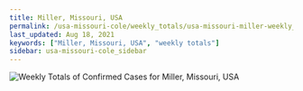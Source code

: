 ```yaml
---
title: Miller, Missouri, USA
permalink: /usa-missouri-cole/weekly_totals/usa-missouri-miller-weekly_totals.html
last_updated: Aug 18, 2021
keywords: ["Miller, Missouri, USA", "weekly totals"]
sidebar: usa-missouri-cole_sidebar
---
```


![Weekly Totals of Confirmed Cases for Miller, Missouri, USA](/covid_tracker/images/graphs/usa-missouri-miller-weekly_totals_graph.png)
